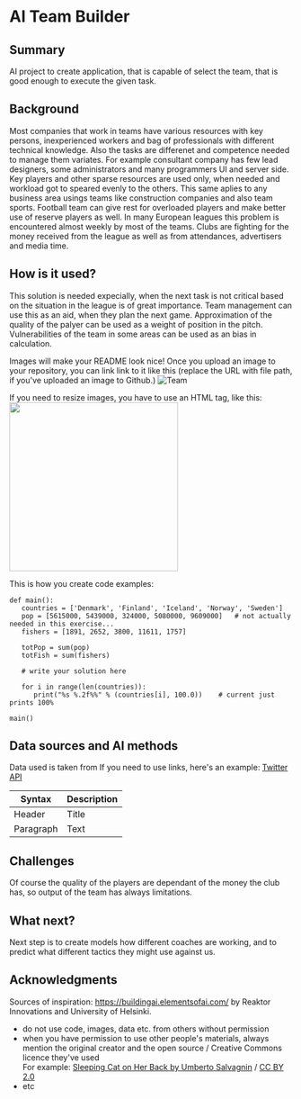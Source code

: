 <!-- This markdown describies the final project by Paul Kallio for the Building of AI course, 
that is created by Reaktor Innovations and University of Helsinki. -->

# AI Team Builder

## Summary

AI project to create application, that is capable of select the team, that is good enough to execute the given task.

## Background

Most companies that work in teams have various resources with key persons, inexperienced workers and bag of professionals with different technical knowledge. Also the tasks are differenet and competence needed to manage them variates. For example consultant company has few lead designers, some administrators and many programmers UI and server side. Key players and other sparse resources are used only, when needed and workload got to speared evenly to the others. This same aplies to any business area usings teams like construction companies and also team sports. Football team can give rest for overloaded players and make better use of reserve players as well. In many European leagues this problem is encountered almost weekly by most of the teams. Clubs are fighting for the money received from the league as well as from attendances, advertisers and media time.

## How is it used?

This solution is needed expecially, when the next task is not critical based on the situation in the league is of great importance. Team management can use this as an aid, when they plan the next game. Approximation of the quality of the palyer can be used as a weight of position in the pitch. Vulnerabilities of the team in some areas can be used as an bias in calculation.

Images will make your README look nice!
Once you upload an image to your repository, you can link link to it like this (replace the URL with file path, if you've uploaded an image to Github.)
![Team](https://github.com/paulmkallio/football_team_builder/blob/main/our_team.jpg)

If you need to resize images, you have to use an HTML tag, like this:
<img src="https://upload.wikimedia.org/wikipedia/commons/5/5e/Sleeping_cat_on_her_back.jpg" width="300">

This is how you create code examples:
```
def main():
   countries = ['Denmark', 'Finland', 'Iceland', 'Norway', 'Sweden']
   pop = [5615000, 5439000, 324000, 5080000, 9609000]   # not actually needed in this exercise...
   fishers = [1891, 2652, 3800, 11611, 1757]

   totPop = sum(pop)
   totFish = sum(fishers)

   # write your solution here

   for i in range(len(countries)):
      print("%s %.2f%%" % (countries[i], 100.0))    # current just prints 100%

main()
```


## Data sources and AI methods
Data used is taken from
If you need to use links, here's an example:
[Twitter API](https://developer.twitter.com/en/docs)

| Syntax      | Description |
| ----------- | ----------- |
| Header      | Title       |
| Paragraph   | Text        |

## Challenges

Of course the quality of the players are dependant of the money the club has, so output of the team has always limitations.

## What next?

Next step is to create models how different coaches are working, and to predict what different tactics they might use against us.


## Acknowledgments

Sources of inspiration:
https://buildingai.elementsofai.com/ by Reaktor Innovations and University of Helsinki.

* do not use code, images, data etc. from others without permission
* when you have permission to use other people's materials, always mention the original creator and the open source / Creative Commons licence they've used
  <br>For example: [Sleeping Cat on Her Back by Umberto Salvagnin](https://commons.wikimedia.org/wiki/File:Sleeping_cat_on_her_back.jpg#filelinks) / [CC BY 2.0](https://creativecommons.org/licenses/by/2.0)
* etc
